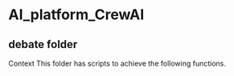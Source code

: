 # AI_platform_CrewAI  

## debate folder 
Context 
This folder has scripts to achieve the following functions.
